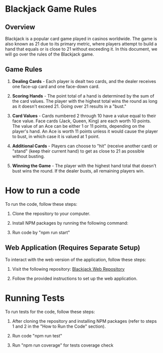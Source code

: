 # Blackjack Game Rules

## Overview

Blackjack is a popular card game played in casinos worldwide. The game is also known as 21 due to its primary metric, where players attempt to build a hand that equals or is close to 21 without exceeding it. In this document, we will go over the rules of the Blackjack game.

## Game Rules

1. **Dealing Cards** - Each player is dealt two cards, and the dealer receives one face-up card and one face-down card.

2. **Scoring Hands** - The point total of a hand is determined by the sum of the card values. The player with the highest total wins the round as long as it doesn't exceed 21. Going over 21 results in a "bust."

3. **Card Values** - Cards numbered 2 through 10 have a value equal to their face value. Face cards (Jack, Queen, King) are each worth 10 points. The value of an Ace can be either 1 or 11 points, depending on the player's hand. An Ace is worth 11 points unless it would cause the player to bust, in which case it is valued at 1 point.

4. **Additional Cards** - Players can choose to "hit" (receive another card) or "stand" (keep their current hand) to get as close to 21 as possible without busting.

5. **Winning the Game** - The player with the highest hand total that doesn't bust wins the round. If the dealer busts, all remaining players win.

# How to run a code

To run the code, follow these steps:

1. Clone the repository to your computer.

2. Install NPM packages by running the following command:

3. Run code by "npm run start"

## Web Application (Requires Separate Setup)

To interact with the web version of the application, follow these steps:

1. Visit the following repository: [Blackjack Web Repository](https://github.com/otikas77/blackjack-web)

2. Follow the provided instructions to set up the web application.

# Running Tests

To run tests for the code, follow these steps:

1. After cloning the repository and installing NPM packages (refer to steps 1 and 2 in the "How to Run the Code" section).

2. Run code "npm run test"

3. Run "npm run coverage" for tests coverage check